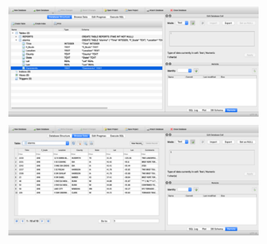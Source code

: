 ![](https://raw.githubusercontent.com/MethaneRain/SQL/master/SQLite-Pandas-Python/DB_Browser_1.png)

![](https://raw.githubusercontent.com/MethaneRain/SQL/master/SQLite-Pandas-Python/DB_Browser_2.png)

